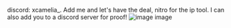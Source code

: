 discord: xcamelia_.
Add me and let's have the deal, nitro for the ip tool. I can also add you to a discord server for proof!
![image](https://github.com/user-attachments/assets/49885841-f5a9-4618-86da-3727d000467b)
image
